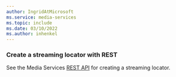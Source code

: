```yaml
---
author: IngridAtMicrosoft
ms.service: media-services 
ms.topic: include
ms.date: 03/10/2022
ms.author: inhenkel
---
```


### Create a streaming locator with REST

See the Media Services [REST API](/rest/api/media/streaming-locators/create) for creating a streaming locator.
